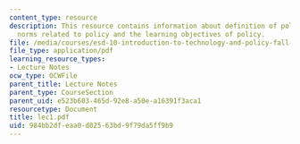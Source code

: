 ```yaml
---
content_type: resource
description: This resource contains information about definition of policy, cultural
  norms related to policy and the learning objectives of policy.
file: /media/courses/esd-10-introduction-to-technology-and-policy-fall-2006/984bb2dfeaa0d02563bd9f79da5ff9b9_lec1.pdf
file_type: application/pdf
learning_resource_types:
- Lecture Notes
ocw_type: OCWFile
parent_title: Lecture Notes
parent_type: CourseSection
parent_uid: e523b603-465d-92e8-a50e-a16391f3aca1
resourcetype: Document
title: lec1.pdf
uid: 984bb2df-eaa0-d025-63bd-9f79da5ff9b9
---
```

